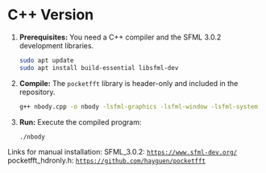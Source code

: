 # C++ Version

1.  **Prerequisites:** You need a C++ compiler and the SFML 3.0.2 development libraries.
    ```bash
    sudo apt update
    sudo apt install build-essential libsfml-dev
    ```
2.  **Compile:** The `pocketfft` library is header-only and included in the repository.
    ```bash
    g++ nbody.cpp -o nbody -lsfml-graphics -lsfml-window -lsfml-system
    ```
3.  **Run:** Execute the compiled program:
    ```bash
    ./nbody
    ```

Links for manual installation:
SFML_3.0.2: [`https://www.sfml-dev.org/`](https://www.sfml-dev.org/)
pocketfft_hdronly.h: [`https://github.com/hayguen/pocketfft`](https://github.com/hayguen/pocketfft)
